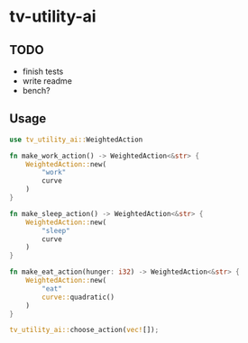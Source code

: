 # tv-utility-ai

## TODO
- finish tests
- write readme
- bench?

## Usage
```rust
use tv_utility_ai::WeightedAction

fn make_work_action() -> WeightedAction<&str> {
    WeightedAction::new(
        "work"
        curve
    )
}

fn make_sleep_action() -> WeightedAction<&str> {
    WeightedAction::new(
        "sleep"
        curve
    )
}

fn make_eat_action(hunger: i32) -> WeightedAction<&str> {
    WeightedAction::new(
        "eat"
        curve::quadratic()
    )
}

tv_utility_ai::choose_action(vec![]);

```